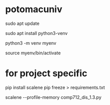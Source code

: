 # potomacuniv
sudo apt update

sudo apt install python3-venv

python3 -m venv myenv

source myenv/bin/activate



# for project specific
pip install scalene
pip freeze > requirements.txt

scalene --profile-memory comp712_dis_1.3.py

